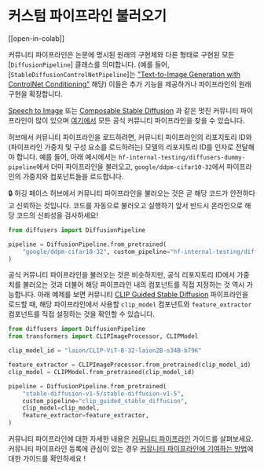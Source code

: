 <!--Copyright 2025 The HuggingFace Team. All rights reserved.

Licensed under the Apache License, Version 2.0 (the "License"); you may not use this file except in compliance with
the License. You may obtain a copy of the License at

http://www.apache.org/licenses/LICENSE-2.0

Unless required by applicable law or agreed to in writing, software distributed under the License is distributed on
an "AS IS" BASIS, WITHOUT WARRANTIES OR CONDITIONS OF ANY KIND, either express or implied. See the License for the
specific language governing permissions and limitations under the License.
-->

# 커스텀 파이프라인 불러오기

[[open-in-colab]]

커뮤니티 파이프라인은 논문에 명시된 원래의 구현체와 다른 형태로 구현된 모든 [`DiffusionPipeline`] 클래스를 의미합니다. (예를 들어, [`StableDiffusionControlNetPipeline`]는 ["Text-to-Image Generation with ControlNet Conditioning"](https://arxiv.org/abs/2302.05543) 해당) 이들은 추가 기능을 제공하거나 파이프라인의 원래 구현을 확장합니다.

[Speech to Image](https://github.com/huggingface/diffusers/tree/main/examples/community#speech-to-image) 또는 [Composable Stable Diffusion](https://github.com/huggingface/diffusers/tree/main/examples/community#composable-stable-diffusion) 과 같은 멋진 커뮤니티 파이프라인이 많이 있으며 [여기에서](https://github.com/huggingface/diffusers/tree/main/examples/community) 모든 공식 커뮤니티 파이프라인을 찾을 수 있습니다.

허브에서 커뮤니티 파이프라인을 로드하려면, 커뮤니티 파이프라인의 리포지토리 ID와 (파이프라인 가중치 및 구성 요소를 로드하려는) 모델의 리포지토리 ID를 인자로 전달해야 합니다. 예를 들어, 아래 예시에서는 `hf-internal-testing/diffusers-dummy-pipeline`에서 더미 파이프라인을 불러오고, `google/ddpm-cifar10-32`에서 파이프라인의 가중치와 컴포넌트들을 로드합니다.

<Tip warning={true}>

🔒 허깅 페이스 허브에서 커뮤니티 파이프라인을 불러오는 것은 곧 해당 코드가 안전하다고 신뢰하는 것입니다. 코드를 자동으로 불러오고 실행하기 앞서 반드시 온라인으로 해당 코드의 신뢰성을 검사하세요!

</Tip>

```py
from diffusers import DiffusionPipeline

pipeline = DiffusionPipeline.from_pretrained(
    "google/ddpm-cifar10-32", custom_pipeline="hf-internal-testing/diffusers-dummy-pipeline"
)
```

공식 커뮤니티 파이프라인을 불러오는 것은 비슷하지만, 공식 리포지토리 ID에서 가중치를 불러오는 것과 더불어 해당 파이프라인 내의 컴포넌트를 직접 지정하는 것 역시 가능합니다. 아래 예제를 보면 커뮤니티 [CLIP Guided Stable Diffusion](https://github.com/huggingface/diffusers/tree/main/examples/community#clip-guided-stable-diffusion) 파이프라인을 로드할 때, 해당 파이프라인에서 사용할 `clip_model` 컴포넌트와 `feature_extractor` 컴포넌트를 직접 설정하는 것을 확인할 수 있습니다.

```py
from diffusers import DiffusionPipeline
from transformers import CLIPImageProcessor, CLIPModel

clip_model_id = "laion/CLIP-ViT-B-32-laion2B-s34B-b79K"

feature_extractor = CLIPImageProcessor.from_pretrained(clip_model_id)
clip_model = CLIPModel.from_pretrained(clip_model_id)

pipeline = DiffusionPipeline.from_pretrained(
    "stable-diffusion-v1-5/stable-diffusion-v1-5",
    custom_pipeline="clip_guided_stable_diffusion",
    clip_model=clip_model,
    feature_extractor=feature_extractor,
)
```

커뮤니티 파이프라인에 대한 자세한 내용은 [커뮤니티 파이프라인](https://github.com/huggingface/diffusers/blob/main/docs/source/en/using-diffusers/custom_pipeline_examples) 가이드를 살펴보세요. 커뮤니티 파이프라인 등록에 관심이 있는 경우 [커뮤니티 파이프라인에 기여하는 방법](https://github.com/huggingface/diffusers/blob/main/docs/source/en/using-diffusers/contribute_pipeline)에 대한 가이드를 확인하세요 !